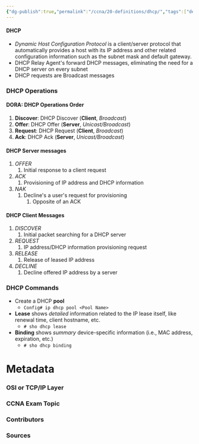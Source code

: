 ```yaml
---
{"dg-publish":true,"permalink":"/ccna/20-definitions/dhcp/","tags":["defs_ccna"],"created":"2023-11-04T12:45:23.000-07:00","updated":"2023-11-08T13:55:37.000-08:00"}
---
```


#### DHCP
- *Dynamic Host Configuration Protocol* is a client/server protocol that automatically provides a host with its IP address and other related configuration information such as the subnet mask and default gateway.
- DHCP Relay Agent's forward DHCP messages, eliminating the need for a DHCP server on every subnet
- DHCP requests are Broadcast messages

### DHCP Operations
#### **DORA**: DHCP Operations Order
1. **Discover**: DHCP Discover (**Client**, *Broadcast*)
2. **Offer**: DHCP Offer (**Server**, *Unicast/Broadcast*)
3. **Request**: DHCP Request (**Client**, *Broadcast*)
4. **Ack**: DHCP Ack (**Server**, *Unicast/Broadcast*)
#### DHCP Server messages
1. *OFFER*
	1. Initial response to a client request
2. *ACK*
	1. Provisioning of IP address and DHCP information
3. *NAK*
	1. Decline's a user's request for provisioning
		1. Opposite of an ACK
#### DHCP Client Messages
1. *DISCOVER*
	1. Initial packet searching for a DHCP server
2. *REQUEST*
	1. IP address/DHCP information provisioning request
3. *RELEASE*
	1. Release of leased IP address
4. *DECLINE*
	1. Decline offered IP address by a server

### DHCP Commands
- Create a DHCP **pool**
	- `Config# ip dhcp pool <Pool Name>`
- **Lease** shows *detailed* information related to the IP lease itself, like renewal time, client hostname, etc.
	- `# sho dhcp lease`
- **Binding** shows *summary* device-specific information (i.e., MAC address, expiration, etc.)
	- `# sho dhcp binding`

# Metadata
### OSI or TCP/IP Layer

### CCNA Exam Topic

### Contributors

### Sources

